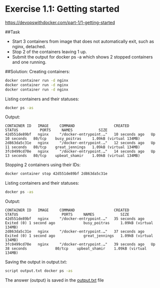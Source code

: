 # Exercise 1.1: Getting started
https://devopswithdocker.com/part-1/1-getting-started

##Task
- Start 3 containers from image that does not automatically exit, such as nginx, detached.
- Stop 2 of the containers leaving 1 up.
- Submit the output for docker ps -a which shows 2 stopped containers and one running.

##Solution:
Creating containers:
```sh
docker container run -d nginx
docker container run -d nginx
docker container run -d nginx
```

Listing containers and their statuses:
```sh
docker ps -as
```

Output:
```
CONTAINER ID   IMAGE     COMMAND                  CREATED          STATUS          PORTS     NAMES            SIZE
42d551de89bf   nginx     "/docker-entrypoint.…"   10 seconds ago   Up 10 seconds   80/tcp    busy_poitras     1.09kB (virtual 134MB)
2d863da5c31e   nginx     "/docker-entrypoint.…"   12 seconds ago   Up 11 seconds   80/tcp    great_jennings   1.09kB (virtual 134MB)
3fc0499cd70e   nginx     "/docker-entrypoint.…"   14 seconds ago   Up 13 seconds   80/tcp    upbeat_shamir    1.09kB (virtual 134MB)
```

Stopping 2 containers using their IDs:
```sh
docker container stop 42d551de89bf 2d863da5c31e
```

Listing containers and their statuses:
```sh
docker ps -as
```

Output:
```
CONTAINER ID   IMAGE     COMMAND                  CREATED          STATUS                    PORTS     NAMES            SIZE
42d551de89bf   nginx     "/docker-entrypoint.…"   35 seconds ago   Exited (0) 1 second ago             busy_poitras     1.09kB (virtual 134MB)
2d863da5c31e   nginx     "/docker-entrypoint.…"   37 seconds ago   Exited (0) 1 second ago             great_jennings   1.09kB (virtual 134MB)
3fc0499cd70e   nginx     "/docker-entrypoint.…"   39 seconds ago   Up 38 seconds             80/tcp    upbeat_shamir    1.09kB (virtual 134MB)
```

Saving the output in output.txt:
```sh
script output.txt docker ps -as
```

The answer (output) is saved in the [output.txt][output] file

[output]: <https://github.com/drohal3/devops-with-docker/blob/main/part-1/part-1-1/exercise-1-1/output.txt>

